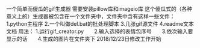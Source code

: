 一个简单而傻瓜的gif生成器
需要安装pillow库和imageio库
这个傻瓜式的（各种意义上的）生成器被包含在一个文件夹中，文件夹中含有这样一些文件：
1.python主程序
2.一个叫做del.bat的批处理脚本
3.几张gif源文件
4.readme文本文档
用法：  1.运行gif_creator.py
       2.输入选择的表情包序号
       3.依次输入要显示的话
       4.生成的图片在文件夹下
 2018/12/23日修改工作开始
